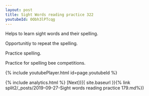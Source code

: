 ```yaml
---
layout: post
title: Sight Words reading practice 322
youtubeId: 0Obh3lPTcqg
---
```

 
 
Helps to learn sight words and their spelling.

Opportunitiy to repeat the spelling. 

Practice spelling. 
 
Practice for spelling bee competitions. 
 
{% include youtubePlayer.html id=page.youtubeId %}
 
 
{% include analytics.html %} 
[Next]({{ site.baseurl }}{% link  split2/_posts/2019-09-27-Sight words reading practice 179.md%})
 
